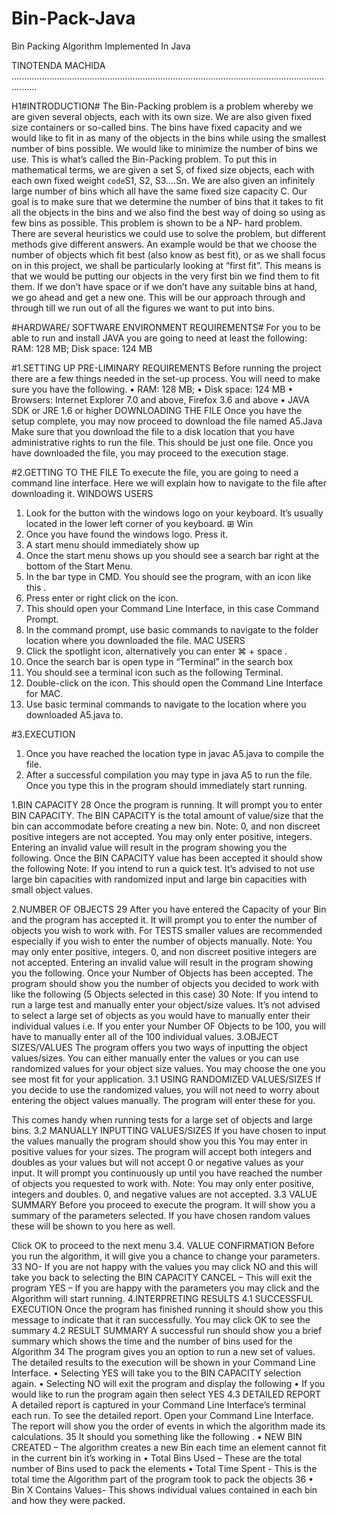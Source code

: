 # Bin-Pack-Java
Bin Packing Algorithm Implemented In Java

TINOTENDA MACHIDA
......................................................................................................................................

H1#INTRODUCTION#
The Bin-Packing problem is a problem whereby we are given several objects, each
with its own size. We are also given fixed size containers or so-called bins. The
bins have fixed capacity and we would like to fit in as many of the objects in the
bins while using the smallest number of bins possible. We would like to minimize
the number of bins we use.
This is what’s called the Bin-Packing problem. To put this in mathematical
terms, we are given a set S, of fixed size objects, each with each own fixed weight
	`code`S1, S2, S3….Sn. We are also given an infinitely large number of bins which all have
the same fixed size capacity C.
Our goal is to make sure that we determine the number of bins that it takes
to fit all the objects in the bins and we also find the best way of doing so using as
few bins as possible. This problem is shown to be a NP- hard problem.
There are several heuristics we could use to solve the problem, but different methods give different answers. An example would be that we choose the
number of objects which fit best (also know as best fit), or as we shall focus on in
this project, we shall be particularly looking at “first fit”.
This means is that we would be putting our objects in the very first bin we
find them to fit them. If we don’t have space or if we don’t have any suitable bins
at hand, we go ahead and get a new one. This will be our approach through and
through till we run out of all the figures we want to put into bins.

#HARDWARE/ SOFTWARE ENVIRONMENT REQUIREMENTS#
For you to be able to run and install JAVA you are going to need at least the following:
RAM: 128 MB; 
Disk space: 124 MB

#1.SETTING UP
PRE-LIMINARY REQUIREMENTS
Before running the project there are a few things needed in the set-up process. You will
need to make sure you have the following.
• RAM: 128 MB;
• Disk space: 124 MB
• Browsers: Internet Explorer 7.0 and above, Firefox 3.6 and above
• JAVA SDK or JRE 1.6 or higher
DOWNLOADING THE FILE
Once you have the setup complete, you may now proceed to download the
file named A5.Java
Make sure that you download the file to a disk location that you have administrative rights to run the file. This should be just one file. Once you have
downloaded the file, you may proceed to the execution stage.


#2.GETTING TO THE FILE
To execute the file, you are going to need a command line interface. Here we
will explain how to navigate to the file after downloading it.
WINDOWS USERS
1. Look for the button with the windows logo on your keyboard. It’s usually located in the lower left corner of you keyboard. ⊞ Win
2. Once you have found the windows logo. Press it.
3. A start menu should immediately show up
4. Once the start menu shows up you should see a search bar right at the
bottom of the Start Menu.
5. In the bar type in CMD. You should see the program, with an icon like
this .
6. Press enter or right click on the icon.
7. This should open your Command Line Interface, in this case Command
Prompt.
8. In the command prompt, use basic commands to navigate to the
folder location where you downloaded the file.
MAC USERS
1. Click the spotlight icon, alternatively you can enter ⌘ + space .
2. Once the search bar is open type in “Terminal” in the search box
3. You should see a terminal icon such as the following Terminal.
4. Double-click on the icon. This should open the Command Line Interface for MAC.
5. Use basic terminal commands to navigate to the location where you
downloaded A5.java to.

#3.EXECUTION
1. Once you have reached the location type in javac A5.java to compile
the file.
2. After a successful compilation you may type in java A5 to run the file.
Once you type this in the program should immediately start running.

1.BIN CAPACITY
28
Once the program is running. It will prompt you to enter BIN CAPACITY.
The BIN CAPACITY is the total amount of value/size that the bin can accommodate before creating a new bin.
Note: 0, and non discreet positive integers are not accepted.
You may only enter positive, integers.
Entering an invalid value will result in the program showing you the following.
Once the BIN CAPACITY value has been accepted it should show the
following
Note: If you intend to run a quick test. It’s advised to not use large bin
capacities with randomized input and large bin capacities with small
object values.

2.NUMBER OF OBJECTS
29
After you have entered the Capacity of your Bin and the program has
accepted it. It will prompt you to enter the number of objects you wish
to work with. For TESTS smaller values are recommended especially if
you wish to enter the number of objects manually.
Note: You may only enter positive, integers.
0, and non discreet positive integers are not accepted.
Entering an invalid value will result in the program showing you the following.
Once your Number of Objects has been accepted. The program should
show you the number of objects you decided to work with like the following (5 Objects selected in this case)
30
Note: If you intend to run a large test and manually enter your object/size values. It’s not advised to select a large set of objects as you
would have to manually enter their individual values i.e. If you enter
your Number OF Objects to be 100, you will have to manually enter all
of the 100 individual values.
3.OBJECT SIZES/VALUES
The program offers you two ways of inputting the object values/sizes.
You can either manually enter the values or you can use randomized
values for your object size values. You may choose the one you see
most fit for your application.
3.1 USING RANDOMIZED VALUES/SIZES
If you decide to use the randomized values, you will not need to worry
about entering the object values manually. The program will enter
these for you. 

This comes handy when running tests for a large set of objects and
large bins.
3.2 MANUALLY INPUTTING VALUES/SIZES
If you have chosen to input the values manually the program should
show you this
You may enter in positive values for your sizes. The program will accept
both integers and doubles as your values but will not accept 0 or negative values as your input.
It will prompt you continuously up until you have reached the number
of objects you requested to work with.
Note: You may only enter positive, integers and doubles.
0, and negative values are not accepted.
3.3 VALUE SUMMARY
Before you proceed to execute the program. It will show you a summary of the parameters selected.
If you have chosen random values these will be shown to you here as
well. 

Click OK to proceed to the next menu
3.4. VALUE CONFIRMATION
Before you run the algorithm, it will give you a chance to change your parameters. 
33
NO- If you are not happy with the values you may click NO and this will take
you back to selecting the BIN CAPACITY
CANCEL – This will exit the program
YES – If you are happy with the parameters you may click and the Algorithm
will start running.
4.INTERPRETING RESULTS
4.1 SUCCESSFUL EXECUTION
Once the program has finished running it should show you this message to
indicate that it ran successfully. You may click OK to see the summary
4.2 RESULT SUMMARY
A successful run should show you a brief summary which shows the time and
the number of bins used for the Algorithm
34
The program gives you an option to run a new set of values. The detailed results to the execution will be shown in your Command Line Interface.
• Selecting YES will take you to the BIN CAPACITY selection again.
• Selecting NO will exit the program and display the following
• If you would like to run the program again then select YES
4.3 DETAILED REPORT
A detailed report is captured in your Command Line Interface’s terminal each
run. To see the detailed report. Open your Command Line Interface.
The report will show you the order of events in which the algorithm made its
calculations. 
35
It should you something like the following
.
• NEW BIN CREATED – The algorithm creates a new Bin each time an element cannot fit in the current bin it’s working in
• Total Bins Used – These are the total number of Bins used to pack the
elements
• Total Time Spent - This is the total time the Algorithm part of the program took to pack the objects
36
• Bin X Contains Values- This shows individual values contained in each
bin and how they were packed.
